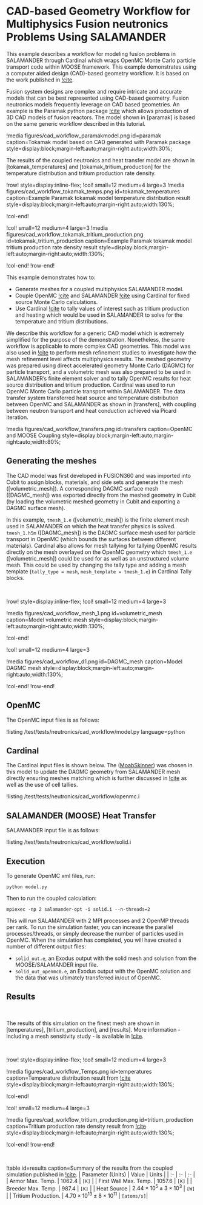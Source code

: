 # CAD-based Geometry Workflow for Multiphysics Fusion neutronics Problems Using SALAMANDER

This example describes a workflow for modeling fusion problems in SALAMANDER through Cardinal which wraps OpenMC Monte Carlo particle transport code within MOOSE framework. This example demonstrates using a computer aided design (CAD)-based geometry workflow. It is based on the work published in [!cite](Eltawila2024PBNC).

Fusion system designs are complex and require intricate and accurate models that can be best represented using CAD-based geometry. Fusion neutronics models frequently leverage on CAD based geometries. An example is the Paramak python package [!cite](shimwell2021paramak) which allows production of 3D CAD models of fusion reactors. The model shown in [paramak] is based on the same generic workflow described in this tutorial.

!media figures/cad_workflow_paramakmodel.png
  id=paramak
  caption=Tokamak model based on CAD generated with Paramak package
  style=display:block;margin-left:auto;margin-right:auto;width:30%;

The results of the coupled neutronics and heat transfer model are shown in [tokamak_temperatures] and [tokamak_tritium_production] for the temperature distribution and tritium production rate density.

!row! style=display:inline-flex;
!col! small=12 medium=4 large=3
!media figures/cad_workflow_tokamak_temps.png
  id=tokamak_temperatures
  caption=Example Paramak tokamak model temperature distribution result
  style=display:block;margin-left:auto;margin-right:auto;width:130%;

!col-end!

!col! small=12 medium=4 large=3
!media figures/cad_workflow_tokamak_tritium_production.png
  id=tokamak_tritium_production
  caption=Example Paramak tokamak model tritium production rate density result
  style=display:block;margin-left:auto;margin-right:auto;width:130%;

!col-end!
!row-end!

This example demonstrates how to:
- Generate meshes for a coupled multiphysics SALAMANDER model.
- Couple OpenMC [!cite](openmc) and SALAMANDER [!cite](giudicelli2024moose) using Cardinal for fixed source Monte Carlo calculations.
- Use Cardinal [!cite](novak2022_cardinal) to tally values of interest such as tritium production and heating which would be used in SALAMANDER to solve for the temperature and tritium distributions.

We describe this workflow for a generic CAD model which is extremely simplified for the purpose of the demonstration. Nonetheless, the same workflow is applicable to more complex CAD geometries. This model was also used in [!cite](Eltawila2024PBNC) to perform mesh refinement studies to investigate how the mesh refinement level affects multiphysics results. The meshed geometry was prepared using direct accelerated geometry Monte Carlo (DAGMC) for particle transport, and a volumetric mesh was also prepared to be used in SALAMANDER’s finite element solver and to tally OpenMC results for heat source distribution and tritium production. Cardinal was used to run OpenMC Monte Carlo particle transport within SALAMANDER. The data transfer system transferred heat source and temperature distribution between OpenMC and SALAMANDER as shown in [transfers], with coupling between neutron transport and heat conduction achieved via Picard iteration.

!media figures/cad_workflow_transfers.png
  id=transfers
  caption=OpenMC and MOOSE Coupling
  style=display:block;margin-left:auto;margin-right:auto;width:80%;

## Generating the meshes

The CAD model was first developed in FUSION360 and was imported into Cubit to assign blocks, materials, and side sets and generate the mesh ([volumetric_mesh]). A corresponding DAGMC surface mesh ([DAGMC_mesh]) was exported directly from the meshed geometry in Cubit (by loading the volumetric meshed geometry in Cubit and exporting a DAGMC surface mesh).

In this example, `tmesh_1.e` ([volumetric_mesh]) is the finite element mesh used in SALAMANDER on which the heat transfer physics is solved. `tmesh_1.h5m` ([DAGMC_mesh]) is the DAGMC surface mesh used for particle transport in OpenMC (which bounds the surfaces between different materials). Cardinal also allows for mesh tallying for tallying OpenMC results directly on the mesh overlayed on the OpenMC geometry which `tmesh_1.e` ([volumetric_mesh]) could be used for as well as an unstructured volume mesh. This could be used by changing the tally type and adding a mesh template (`tally_type = mesh`, `mesh_template = tmesh_1.e`) in Cardinal Tally blocks.

&nbsp;

!row! style=display:inline-flex;
!col! small=12 medium=4 large=3

!media figures/cad_workflow_mesh_1.png
  id=volumetric_mesh
  caption=Model volumetric mesh
  style=display:block;margin-left:auto;margin-right:auto;width:130%;

!col-end!

!col! small=12 medium=4 large=3

!media figures/cad_workflow_d1.png
  id=DAGMC_mesh
  caption=Model DAGMC mesh
  style=display:block;margin-left:auto;margin-right:auto;width:130%;

!col-end!
!row-end!

## OpenMC

The OpenMC input files is as follows:

!listing /test/tests/neutronics/cad_workflow/model.py language=python

## Cardinal

The Cardinal input files is shown below. The ([MoabSkinner](https://cardinal.cels.anl.gov/source/userobjects/MoabSkinner.html)) was chosen in this model to update the DAGMC geometry from SALAMANDER mesh directly ensuring meshes matching which is further discussed in [!cite](Eltawila2024PBNC) as well as the use of cell tallies.

!listing /test/tests/neutronics/cad_workflow/openmc.i

## SALAMANDER (MOOSE) Heat Transfer

SALAMANDER input file is as follows:

!listing /test/tests/neutronics/cad_workflow/solid.i

## Execution

To generate OpenMC xml files, run:

```
python model.py
```

Then to run the coupled calculation:

```
mpiexec -np 2 salamander-opt -i solid.i --n-threads=2
```

This will run SALAMANDER with 2 MPI processes and 2 OpenMP threads per rank. To run the simulation faster, you can increase the parallel processes/threads, or simply decrease the number of particles used in OpenMC. When the simulation has completed, you will have created a number of different output files:

- `solid_out.e`, an Exodus output with the solid mesh and solution from the MOOSE/SALAMANDER input file.
- `solid_out_openmc0.e`, an Exodus output with the OpenMC solution and the data that was ultimately transferred in/out of OpenMC.

## Results

&nbsp;

The results of this simulation on the finest mesh are shown in [temperatures], [tritium_production], and [results]. More information - including a mesh sensitivity study - is available in [!cite](Eltawila2024PBNC).

&nbsp;

!row! style=display:inline-flex;
!col! small=12 medium=4 large=3

!media figures/cad_workflow_Temps.png
  id=temperatures
  caption=Temperature distribution result from [!cite](Eltawila2024PBNC)
  style=display:block;margin-left:auto;margin-right:auto;width:130%;

!col-end!

!col! small=12 medium=4 large=3

!media figures/cad_workflow_tritium_production.png
  id=tritium_production
  caption=Tritium production rate density result from [!cite](Eltawila2024PBNC)
  style=display:block;margin-left:auto;margin-right:auto;width:130%;

!col-end!
!row-end!

&nbsp;

!table id=results caption=Summary of the results from the coupled simulation published in [!cite](Eltawila2024PBNC).
| Parameter (Units) | Value | Units |
| :- | :- | :- |
| Armor Max. Temp.          | $1062.4$                                   | `[K]`      |
| First Wall Max. Temp.     | $1057.6$                                   | `[K]`      |
| Breeder Max. Temp.        | $987.4$                                    | `[K]`      |
| Heat Source               | $2.44 \times 10^5 \pm 3 \times 10^3$       | `[W]`      |
| Tritium Production.       | $4.70 \times 10^{13} \pm 8 \times 10^{11}$ | `[atoms/s]`|

&nbsp;
